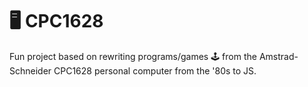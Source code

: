 # 🖥️ CPC1628

Fun project based on rewriting programs/games 🕹️ from the Amstrad-Schneider CPC1628 personal computer from the '80s to JS.
